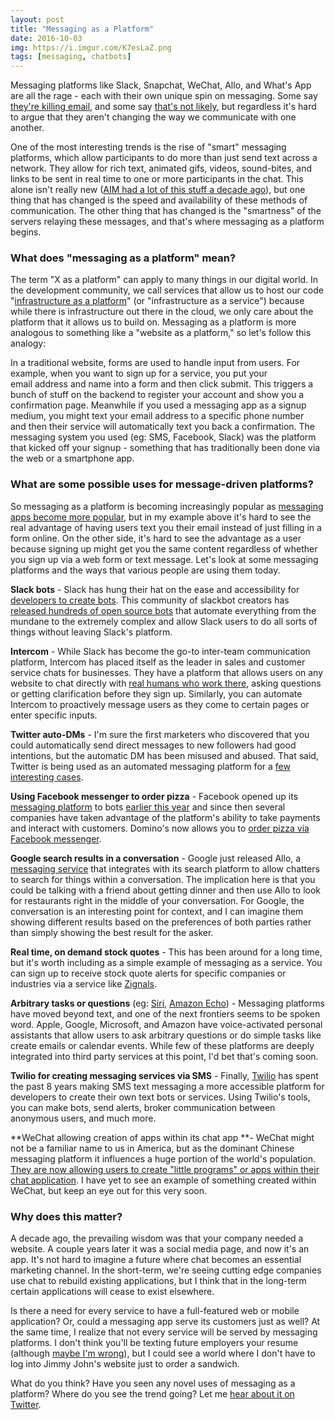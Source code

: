 ```yaml
---
layout: post
title: "Messaging as a Platform"
date: 2016-10-03
img: https://i.imgur.com/K7esLaZ.png
tags: [messaging, chatbots]
---
```

Messaging platforms like Slack, Snapchat, WeChat, Allo, and What's App are all the rage - each with their own unique spin on messaging. Some say [they're killing email](http://time.com/4092354/how-e-mail-killer-slack-will-change-the-future-of-work/), and some say [that's not likely](https://techcrunch.com/2016/06/28/you-cant-kill-email/), but regardless it's hard to argue that they aren't changing the way we communicate with one another.

One of the most interesting trends is the rise of "smart" messaging platforms, which allow participants to do more than just send text across a network. They allow for rich text, animated gifs, videos, sound-bites, and links to be sent in real time to one or more participants in the chat. This alone isn't really new ([AIM had a lot of this stuff a decade ago](https://en.wikipedia.org/wiki/AOL_Instant_Messenger#History)), but one thing that has changed is the speed and availability of these methods of communication. The other thing that has changed is the "smartness" of the servers relaying these messages, and that's where messaging as a platform begins.

### What does "messaging as a platform" mean?

The term "X as a platform" can apply to many things in our digital world. In the development community, we call services that allow us to host our code "[infrastructure as a platform](http://searchcloudcomputing.techtarget.com/definition/Infrastructure-as-a-Service-IaaS)" (or "infrastructure as a service") because while there is infrastructure out there in the cloud, we only care about the platform that it allows us to build on. Messaging as a platform is more analogous to something like a "website as a platform," so let's follow this analogy: 

In a traditional website, forms are used to handle input from users. For example, when you want to sign up for a service, you put your email address and name into a form and then click submit. This triggers a bunch of stuff on the backend to register your account and show you a confirmation page. Meanwhile if you used a messaging app as a signup medium, you might text your email address to a specific phone number and then their service will automatically text you back a confirmation. The messaging system you used (eg: SMS, Facebook, Slack) was the platform that kicked off your signup - something that has traditionally been done via the web or a smartphone app.

### What are some possible uses for message-driven platforms?

So messaging as a platform is becoming increasingly popular as [messaging apps become more popular](http://www.teamchat.com/en/messaging-platforms-the-next-big-thing/), but in my example above it's hard to see the real advantage of having users text you their email instead of just filling in a form online. On the other side, it's hard to see the advantage as a user because signing up might get you the same content regardless of whether you sign up via a web form or text message. Let's look at some messaging platforms and the ways that various people are using them today.

**Slack bots** - Slack has hung their hat on the ease and accessibility for [developers to create bots](https://api.slack.com/bot-users). This community of slackbot creators has [released hundreds of open source bots](https://github.com/botwiki/open-source-bots) that automate everything from the mundane to the extremely complex and allow Slack users to do all sorts of things without leaving Slack's platform.

**Intercom** - While Slack has become the go-to inter-team communication platform, Intercom has placed itself as the leader in sales and customer service chats for businesses. They have a platform that allows users on any website to chat directly with [real humans who work there](https://blog.intercom.com/bots-versus-humans/), asking questions or getting clarification before they sign up. Similarly, you can automate Intercom to proactively message users as they come to certain pages or enter specific inputs.

**Twitter auto-DMs** - I'm sure the first marketers who discovered that you could automatically send direct messages to new followers had good intentions, but the automatic DM has been misused and abused. That said, Twitter is being used as an automated messaging platform for a [few interesting cases](http://www.pcworld.com/article/242338/10_twitter_bot_services_to_simplify_your_life.html).

**Using Facebook messenger to order pizza** - Facebook opened up its [messaging platform](https://developers.facebook.com/docs/messenger-platform) to bots [earlier this year](https://www.technologyreview.com/s/601251/facebook-wants-you-to-chat-with-business-bots) and since then several companies have taken advantage of the platform's ability to take payments and interact with customers. Domino's now allows you to [order pizza via Facebook messenger](http://mashable.com/2016/09/15/dominos-pizza-facebook-bot/).

**Google search results in a conversation** - Google just released Allo, a [messaging service](http://time.com/4500510/google-allo-app-release-date-2016/) that integrates with its search platform to allow chatters to search for things within a conversation. The implication here is that you could be talking with a friend about getting dinner and then use Allo to look for restaurants right in the middle of your conversation. For Google, the conversation is an interesting point for context, and I can imagine them showing different results based on the preferences of both parties rather than simply showing the best result for the asker.

**Real time, on demand stock quotes** - This has been around for a long time, but it's worth including as a simple example of messaging as a service. You can sign up to receive stock quote alerts for specific companies or industries via a service like [Zignals](http://www.zignals.com/platform/stock_alerts/stock_alerts).

**Arbitrary tasks or questions** (eg: [Siri](http://www.apple.com/ios/siri/), [Amazon Echo](https://www.amazon.com/Amazon-Echo-Bluetooth-Speaker-with-WiFi-Alexa/dp/B00X4WHP5E)) - Messaging platforms have moved beyond text, and one of the next frontiers seems to be spoken word. Apple, Google, Microsoft, and Amazon have voice-activated personal assistants that allow users to ask arbitrary questions or do simple tasks like create emails or calendar events. While few of these platforms are deeply integrated into third party services at this point, I'd bet that's coming soon. 

**Twilio for creating messaging services via SMS** - Finally, [Twilio](https://www.twilio.com/) has spent the past 8 years making SMS text messaging a more accessible platform for developers to create their own text bots or services. Using Twilio's tools, you can make bots, send alerts, broker communication between anonymous users, and much more.

**WeChat allowing creation of apps within its chat app **- WeChat might not be a familiar name to us in America, but as the dominant Chinese messaging platform it influences a huge portion of the world's population. [They are now allowing users to create "little programs" or apps within their chat application](http://www.wsj.com/articles/tencent-tries-out-a-stickier-wechat-1475086017?mod=djemCIO_h). I have yet to see an example of something created within WeChat, but keep an eye out for this very soon.

### Why does this matter?

A decade ago, the prevailing wisdom was that your company needed a website. A couple years later it was a social media page, and now it's an app. It's not hard to imagine a future where chat becomes an essential marketing channel. In the short-term, we're seeing cutting edge companies use chat to rebuild existing applications, but I think that in the long-term certain applications will cease to exist elsewhere.

Is there a need for every service to have a full-featured web or mobile application? Or, could a messaging app serve its customers just as well? At the same time, I realize that not every service will be served by messaging platforms. I don't think you'll be texting future employers your resume (although [maybe I'm wrong](http://lifehacker.com/how-i-turned-my-resume-into-a-chat-bot-1775565350)), but I could see a world where I don't have to log into Jimmy John's website just to order a sandwich.

What do you think? Have you seen any novel uses of messaging as a platform? Where do you see the trend going? Let me [hear about it on Twitter](https://twitter.com/KarlLHughes).
